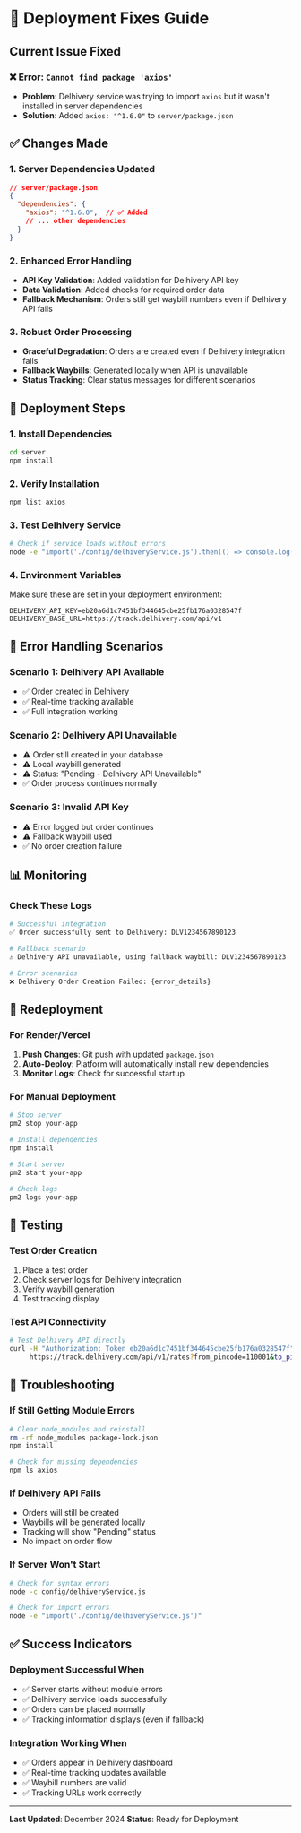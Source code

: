 # 🚀 Deployment Fixes Guide

## Current Issue Fixed

### ❌ **Error**: `Cannot find package 'axios'`
- **Problem**: Delhivery service was trying to import `axios` but it wasn't installed in server dependencies
- **Solution**: Added `axios: "^1.6.0"` to `server/package.json`

## ✅ **Changes Made**

### 1. **Server Dependencies Updated**
```json
// server/package.json
{
  "dependencies": {
    "axios": "^1.6.0",  // ✅ Added
    // ... other dependencies
  }
}
```

### 2. **Enhanced Error Handling**
- **API Key Validation**: Added validation for Delhivery API key
- **Data Validation**: Added checks for required order data
- **Fallback Mechanism**: Orders still get waybill numbers even if Delhivery API fails

### 3. **Robust Order Processing**
- **Graceful Degradation**: Orders are created even if Delhivery integration fails
- **Fallback Waybills**: Generated locally when API is unavailable
- **Status Tracking**: Clear status messages for different scenarios

## 🔧 **Deployment Steps**

### 1. **Install Dependencies**
```bash
cd server
npm install
```

### 2. **Verify Installation**
```bash
npm list axios
```

### 3. **Test Delhivery Service**
```bash
# Check if service loads without errors
node -e "import('./config/delhiveryService.js').then(() => console.log('✅ Delhivery service loaded successfully'))"
```

### 4. **Environment Variables**
Make sure these are set in your deployment environment:
```env
DELHIVERY_API_KEY=eb20a6d1c7451bf344645cbe25fb176a0328547f
DELHIVERY_BASE_URL=https://track.delhivery.com/api/v1
```

## 🚨 **Error Handling Scenarios**

### **Scenario 1: Delhivery API Available**
- ✅ Order created in Delhivery
- ✅ Real-time tracking available
- ✅ Full integration working

### **Scenario 2: Delhivery API Unavailable**
- ⚠️ Order still created in your database
- ⚠️ Local waybill generated
- ⚠️ Status: "Pending - Delhivery API Unavailable"
- ✅ Order process continues normally

### **Scenario 3: Invalid API Key**
- ⚠️ Error logged but order continues
- ⚠️ Fallback waybill used
- ✅ No order creation failure

## 📊 **Monitoring**

### **Check These Logs**
```bash
# Successful integration
✅ Order successfully sent to Delhivery: DLV1234567890123

# Fallback scenario
⚠️ Delhivery API unavailable, using fallback waybill: DLV1234567890123

# Error scenarios
❌ Delhivery Order Creation Failed: {error_details}
```

## 🔄 **Redeployment**

### **For Render/Vercel**
1. **Push Changes**: Git push with updated `package.json`
2. **Auto-Deploy**: Platform will automatically install new dependencies
3. **Monitor Logs**: Check for successful startup

### **For Manual Deployment**
```bash
# Stop server
pm2 stop your-app

# Install dependencies
npm install

# Start server
pm2 start your-app

# Check logs
pm2 logs your-app
```

## 🧪 **Testing**

### **Test Order Creation**
1. Place a test order
2. Check server logs for Delhivery integration
3. Verify waybill generation
4. Test tracking display

### **Test API Connectivity**
```bash
# Test Delhivery API directly
curl -H "Authorization: Token eb20a6d1c7451bf344645cbe25fb176a0328547f" \
     https://track.delhivery.com/api/v1/rates?from_pincode=110001&to_pincode=400001&weight=1&cod=0
```

## 📝 **Troubleshooting**

### **If Still Getting Module Errors**
```bash
# Clear node_modules and reinstall
rm -rf node_modules package-lock.json
npm install

# Check for missing dependencies
npm ls axios
```

### **If Delhivery API Fails**
- Orders will still be created
- Waybills will be generated locally
- Tracking will show "Pending" status
- No impact on order flow

### **If Server Won't Start**
```bash
# Check for syntax errors
node -c config/delhiveryService.js

# Check for import errors
node -e "import('./config/delhiveryService.js')"
```

## ✅ **Success Indicators**

### **Deployment Successful When**
- ✅ Server starts without module errors
- ✅ Delhivery service loads successfully
- ✅ Orders can be placed normally
- ✅ Tracking information displays (even if fallback)

### **Integration Working When**
- ✅ Orders appear in Delhivery dashboard
- ✅ Real-time tracking updates available
- ✅ Waybill numbers are valid
- ✅ Tracking URLs work correctly

---

**Last Updated**: December 2024
**Status**: Ready for Deployment
